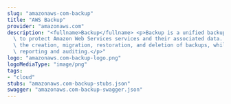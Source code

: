 ```yaml
---
slug: "amazonaws-com-backup"
title: "AWS Backup"
provider: "amazonaws.com"
description: "<fullname>Backup</fullname> <p>Backup is a unified backup service designed\
  \ to protect Amazon Web Services services and their associated data. Backup simplifies\
  \ the creation, migration, restoration, and deletion of backups, while also providing\
  \ reporting and auditing.</p>"
logo: "amazonaws.com-backup-logo.png"
logoMediaType: "image/png"
tags:
- "cloud"
stubs: "amazonaws.com-backup-stubs.json"
swagger: "amazonaws.com-backup-swagger.json"
---
```

